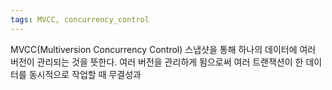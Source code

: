 ```yaml
---
tags: MVCC, concurrency_control
---
```

MVCC(Multiversion Concurrency Control) 스냅샷을 통해 하나의 데이터에 여러 버전이 관리되는 것을 뜻한다.
여러 버전을 관리하게 됨으로써 여러 트랜잭션이 한 데이터를 동시적으로 작업할 때 무결성과 